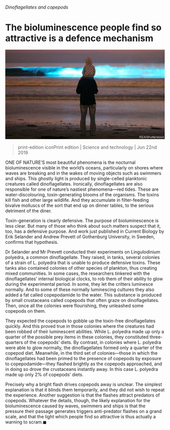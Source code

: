###### Dinoflagellates and copepods

# The bioluminescence people find so attractive is a defence mechanism 

![image](images/20190622_STP001_0.jpg) 

> print-edition iconPrint edition | Science and technology | Jun 22nd 2019 

ONE OF NATURE’S most beautiful phenomena is the nocturnal bioluminescence visible in the world’s oceans, particularly on shores where waves are breaking and in the wakes of moving objects such as swimmers and ships. This ghostly light is produced by single-celled planktonic creatures called dinoflagellates. Ironically, dinoflagellates are also responsible for one of nature’s nastiest phenomena—red tides. These are water-discolouring, toxin-generating blooms of the organisms. The toxins kill fish and other large wildlife. And they accumulate in filter-feeding bivalve molluscs of the sort that end up on dinner tables, to the serious detriment of the diner. 

Toxin-generation is clearly defensive. The purpose of bioluminescence is less clear. But many of those who think about such matters suspect that it, too, has a defensive purpose. And work just published in Current Biology by Erik Selander and Andrew Prevett of Gothenburg University, in Sweden, confirms that hypothesis. 

Dr Selander and Mr Prevett conducted their experiments on Lingulodinium polyedra, a common dinoflagellate. They raised, in tanks, several colonies of a strain of L. polyedra that is unable to produce defensive toxins. These tanks also contained colonies of other species of plankton, thus creating mixed communities. In some cases, the researchers tinkered with the dinoflagellates’ internal biological clocks, to rob them of their ability to glow during the experimental period. In some, they let the critters luminesce normally. And to some of these normally luminescing cultures they also added a fat called copepodamide to the water. This substance is produced by small crustaceans called copepods that often graze on dinoflagellates. Then, once all the colonies were flourishing, they unleashed some copepods on them. 

They expected the copepods to gobble up the toxin-free dinoflagellates quickly. And this proved true in those colonies where the creatures had been robbed of their luminescent abilities. While L. polyedra made up only a quarter of the possible prey items in these colonies, they constituted three-quarters of the copepods’ diets. By contrast, in colonies where L. polyedra were able to glow normally, the dinoflagellates formed only a quarter of the copepod diet. Meanwhile, in the third set of colonies—those in which the dinoflagellates had been primed to the presence of copepods by exposure to copepodamide—they flashed brightly as the copepods approached, and in doing so drove the crustaceans instantly away. In this case L. polyedra made up only 2% of copepods’ diets. 

Precisely why a bright flash drives copepods away is unclear. The simplest explanation is that it blinds them temporarily, and they did not wish to repeat the experience. Another suggestion is that the flashes attract predators of copepods. Whatever the details, though, the likely explanation for the bioluminescence caused by waves, swimmers and ships is that the pressure their passage generates triggers anti-predator flashes on a grand scale, and that the light which people find so attractive is thus actually a warning to scram.◼ 

